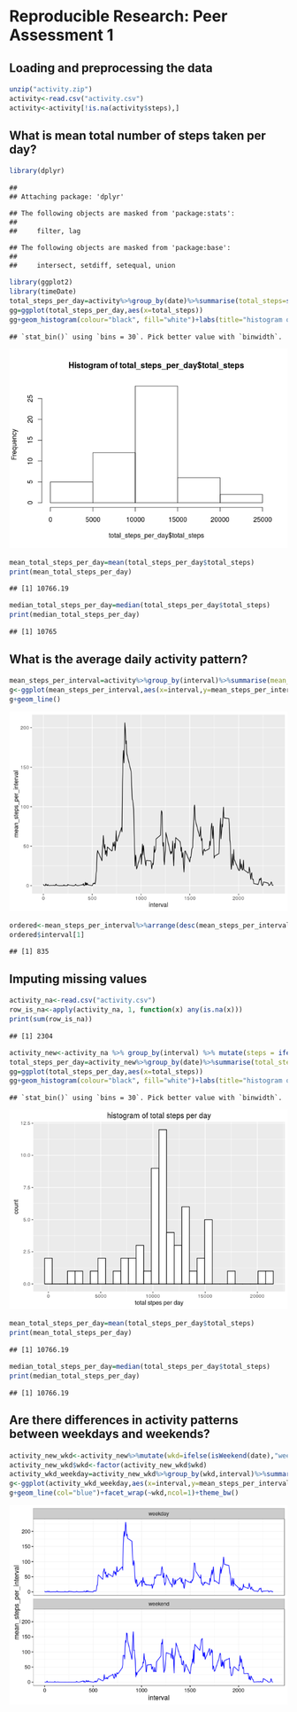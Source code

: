 # Reproducible Research: Peer Assessment 1


## Loading and preprocessing the data


```r
unzip("activity.zip")
activity<-read.csv("activity.csv")
activity<-activity[!is.na(activity$steps),]
```


## What is mean total number of steps taken per day?

```r
library(dplyr)
```

```
## 
## Attaching package: 'dplyr'
```

```
## The following objects are masked from 'package:stats':
## 
##     filter, lag
```

```
## The following objects are masked from 'package:base':
## 
##     intersect, setdiff, setequal, union
```

```r
library(ggplot2)
library(timeDate)
total_steps_per_day=activity%>%group_by(date)%>%summarise(total_steps=sum(steps))
gg=ggplot(total_steps_per_day,aes(x=total_steps))
gg+geom_histogram(colour="black", fill="white")+labs(title="histogram of total steps per day",x="total stpes per day")
```

```
## `stat_bin()` using `bins = 30`. Pick better value with `binwidth`.
```

![](PA1_template_files/figure-html/unnamed-chunk-2-1.png)<!-- -->

```r
mean_total_steps_per_day=mean(total_steps_per_day$total_steps)
print(mean_total_steps_per_day)
```

```
## [1] 10766.19
```

```r
median_total_steps_per_day=median(total_steps_per_day$total_steps)
print(median_total_steps_per_day)
```

```
## [1] 10765
```

## What is the average daily activity pattern?

```r
mean_steps_per_interval=activity%>%group_by(interval)%>%summarise(mean_steps_per_interval=mean(steps))
g<-ggplot(mean_steps_per_interval,aes(x=interval,y=mean_steps_per_interval))
g+geom_line()
```

![](PA1_template_files/figure-html/unnamed-chunk-3-1.png)<!-- -->

```r
ordered<-mean_steps_per_interval%>%arrange(desc(mean_steps_per_interval))
ordered$interval[1]
```

```
## [1] 835
```



## Imputing missing values

```r
activity_na<-read.csv("activity.csv")
row_is_na<-apply(activity_na, 1, function(x) any(is.na(x)))
print(sum(row_is_na))
```

```
## [1] 2304
```

```r
activity_new<-activity_na %>% group_by(interval) %>% mutate(steps = ifelse(is.na(steps),mean(steps,na.rm=T), steps))
total_steps_per_day=activity_new%>%group_by(date)%>%summarise(total_steps=sum(steps))
gg=ggplot(total_steps_per_day,aes(x=total_steps))
gg+geom_histogram(colour="black", fill="white")+labs(title="histogram of total steps per day",x="total stpes per day")
```

```
## `stat_bin()` using `bins = 30`. Pick better value with `binwidth`.
```

![](PA1_template_files/figure-html/unnamed-chunk-4-1.png)<!-- -->

```r
mean_total_steps_per_day=mean(total_steps_per_day$total_steps)
print(mean_total_steps_per_day)
```

```
## [1] 10766.19
```

```r
median_total_steps_per_day=median(total_steps_per_day$total_steps)
print(median_total_steps_per_day)
```

```
## [1] 10766.19
```



## Are there differences in activity patterns between weekdays and weekends?

```r
activity_new_wkd<-activity_new%>%mutate(wkd=ifelse(isWeekend(date),"weekend","weekday"))
activity_new_wkd$wkd<-factor(activity_new_wkd$wkd)
activity_wkd_weekday=activity_new_wkd%>%group_by(wkd,interval)%>%summarise(mean_steps_per_interval=mean(steps))
g<-ggplot(activity_wkd_weekday,aes(x=interval,y=mean_steps_per_interval))
g+geom_line(col="blue")+facet_wrap(~wkd,ncol=1)+theme_bw()
```

![](PA1_template_files/figure-html/unnamed-chunk-5-1.png)<!-- -->

